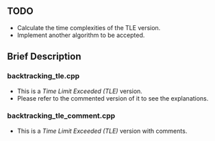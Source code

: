 ## TODO

* Calculate the time complexities of the TLE version.
* Implement another algorithm to be accepted.

## Brief Description

### backtracking_tle.cpp

* This is a *Time Limit Exceeded (TLE)* version.
* Please refer to the commented version of it to see the explanations.

### backtracking_tle_comment.cpp

* This is a *Time Limit Exceeded (TLE)* version with comments.